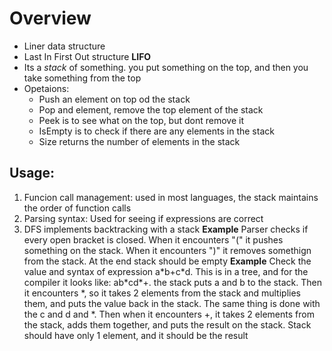 # Overview
- Liner data structure
- Last In First Out structure **LIFO**
- Its a *stack* of something. you put something on the top, and then you take something from the top
- Opetaions:
    - Push an element on top od the stack
    - Pop and element, remove the top element of the stack
    - Peek is to see what on the top, but dont remove it
    - IsEmpty is to check if there are any elements in the stack
    - Size returns the number of elements in the stack

## Usage:
1. Funcion call management: used in most languages, the stack maintains the order of function calls
2. Parsing syntax: Used for seeing if expressions are correct 
3. DFS implements backtracking with a stack
**Example** Parser checks if every open bracket is closed. When it encounters "(" it pushes something on the stack. When it encounters ")" it removes somethign from the stack. At the end stack should be empty
**Example** Check the value and syntax of expression a\*b+c\*d. This is in a tree, and for the compiler it looks like: ab\*cd\*+. the stack puts a and b to the stack. Then it encounters *, so it takes 2 elements from the stack and multiplies them, and puts the value back in the stack. The same thing is done with the c and d and *. Then when it encounters +, it takes 2 elements from the stack, adds them together, and puts the result on the stack. Stack should have only 1 element, and it should be the result
